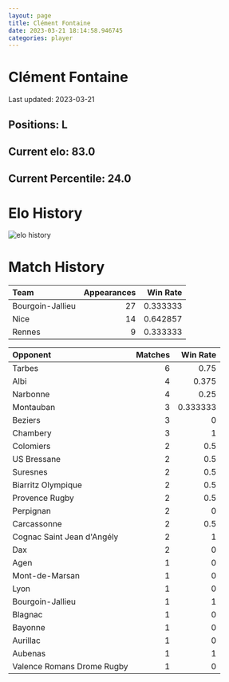 ```yaml
---  
layout: page  
title: Clément Fontaine  
date: 2023-03-21 18:14:58.946745  
categories: player  
---
```

# Clément Fontaine


Last updated: 2023-03-21
## Positions: L

## Current elo: 83.0

## Current Percentile: 24.0

# Elo History


![elo history](history_ClémentFontaine.png)
# Match History


| Team             |   Appearances |   Win Rate |
|:-----------------|--------------:|-----------:|
| Bourgoin-Jallieu |            27 |   0.333333 |
| Nice             |            14 |   0.642857 |
| Rennes           |             9 |   0.333333 |

| Opponent                   |   Matches |   Win Rate |
|:---------------------------|----------:|-----------:|
| Tarbes                     |         6 |   0.75     |
| Albi                       |         4 |   0.375    |
| Narbonne                   |         4 |   0.25     |
| Montauban                  |         3 |   0.333333 |
| Beziers                    |         3 |   0        |
| Chambery                   |         3 |   1        |
| Colomiers                  |         2 |   0.5      |
| US Bressane                |         2 |   0.5      |
| Suresnes                   |         2 |   0.5      |
| Biarritz Olympique         |         2 |   0.5      |
| Provence Rugby             |         2 |   0.5      |
| Perpignan                  |         2 |   0        |
| Carcassonne                |         2 |   0.5      |
| Cognac Saint Jean d'Angély |         2 |   1        |
| Dax                        |         2 |   0        |
| Agen                       |         1 |   0        |
| Mont-de-Marsan             |         1 |   0        |
| Lyon                       |         1 |   0        |
| Bourgoin-Jallieu           |         1 |   1        |
| Blagnac                    |         1 |   0        |
| Bayonne                    |         1 |   0        |
| Aurillac                   |         1 |   0        |
| Aubenas                    |         1 |   1        |
| Valence Romans Drome Rugby |         1 |   0        |